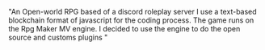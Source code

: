 "An Open-world RPG based of a discord roleplay server
I use a text-based blockchain format of  javascript for the coding process.
The game runs on the Rpg Maker MV engine.
I decided to use the engine to do the open source and customs plugins
" 
